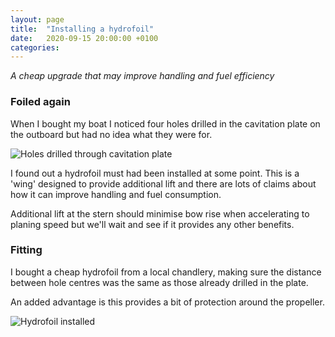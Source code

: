```yaml
---
layout: page
title:  "Installing a hydrofoil"
date:   2020-09-15 20:00:00 +0100
categories:
---
```

*A cheap upgrade that may improve handling and fuel efficiency*

### Foiled again
When I bought my boat I noticed four holes drilled in the cavitation plate on the outboard but had no idea what they were for.

![Holes drilled through cavitation plate]({{site.baseurl}}/images/holes.jpg)

I found out a hydrofoil must had been installed at some point. This is a 'wing' designed to provide additional lift and there are lots of claims about how it can improve handling and fuel consumption.

Additional lift at the stern should minimise bow rise when accelerating to planing speed but we'll wait and see if it provides any other benefits.

### Fitting

I bought a cheap hydrofoil from a local chandlery, making sure the distance between hole centres was the same as those already drilled in the plate.

An added advantage is this provides a bit of protection around the propeller.

![Hydrofoil installed]({{site.baseurl}}/images/hydrofoil.jpg)
